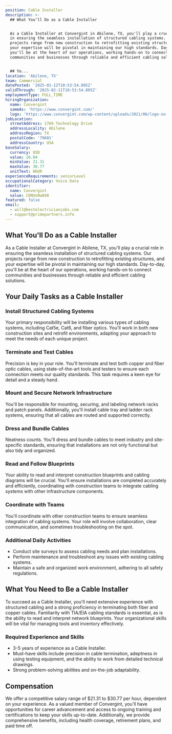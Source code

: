 ```yaml
---
position: Cable Installer
description: >-
  ## What You'll Do as a Cable Installer


  As a Cable Installer at Convergint in Abilene, TX, you'll play a crucial role
  in ensuring the seamless installation of structured cabling systems. Our
  projects range from new construction to retrofitting existing structures, and
  your expertise will be pivotal in maintaining our high standards. Day-to-day,
  you'll be at the heart of our operations, working hands-on to connect
  communities and businesses through reliable and efficient cabling solutions.


  ## Yo...
location: 'Abilene, TX'
team: Commercial
datePosted: '2025-01-12T10:53:54.805Z'
validThrough: '2025-02-11T10:53:54.805Z'
employmentType: FULL_TIME
hiringOrganization:
  name: Convergint
  sameAs: 'https://www.convergint.com/'
  logo: 'https://www.convergint.com/wp-content/uploads/2021/06/logo-on-dark-blue.png'
jobLocation:
  streetAddress: 1769 Technology Drive
  addressLocality: Abilene
  addressRegion: TX
  postalCode: '79601'
  addressCountry: USA
baseSalary:
  currency: USD
  value: 26.04
  minValue: 21.31
  maxValue: 30.77
  unitText: HOUR
experienceRequirements: seniorLevel
occupationalCategory: Voice Data
identifier:
  name: Convergint
  value: CONVo0w848
featured: false
email:
  - will@bestelectricianjobs.com
  - support@primepartners.info
---
```




## What You'll Do as a Cable Installer

As a Cable Installer at Convergint in Abilene, TX, you'll play a crucial role in ensuring the seamless installation of structured cabling systems. Our projects range from new construction to retrofitting existing structures, and your expertise will be pivotal in maintaining our high standards. Day-to-day, you'll be at the heart of our operations, working hands-on to connect communities and businesses through reliable and efficient cabling solutions.

## Your Daily Tasks as a Cable Installer

### Install Structured Cabling Systems

Your primary responsibility will be installing various types of cabling systems, including Cat5e, Cat6, and fiber optics. You'll work in both new construction sites and retrofit environments, adapting your approach to meet the needs of each unique project.

### Terminate and Test Cables

Precision is key in your role. You'll terminate and test both copper and fiber optic cables, using state-of-the-art tools and testers to ensure each connection meets our quality standards. This task requires a keen eye for detail and a steady hand.

### Mount and Secure Network Infrastructure

You'll be responsible for mounting, securing, and labeling network racks and patch panels. Additionally, you'll install cable tray and ladder rack systems, ensuring that all cables are routed and supported correctly.

### Dress and Bundle Cables

Neatness counts. You'll dress and bundle cables to meet industry and site-specific standards, ensuring that installations are not only functional but also tidy and organized.

### Read and Follow Blueprints

Your ability to read and interpret construction blueprints and cabling diagrams will be crucial. You'll ensure installations are completed accurately and efficiently, coordinating with construction teams to integrate cabling systems with other infrastructure components.

### Coordinate with Teams

You'll coordinate with other construction teams to ensure seamless integration of cabling systems. Your role will involve collaboration, clear communication, and sometimes troubleshooting on the spot.

### Additional Daily Activities

- Conduct site surveys to assess cabling needs and plan installations.
- Perform maintenance and troubleshoot any issues with existing cabling systems.
- Maintain a safe and organized work environment, adhering to all safety regulations.

## What You Need to Be a Cable Installer

To succeed as a Cable Installer, you'll need extensive experience with structured cabling and a strong proficiency in terminating both fiber and copper cables. Familiarity with TIA/EIA cabling standards is essential, as is the ability to read and interpret network blueprints. Your organizational skills will be vital for managing tools and inventory effectively.

### Required Experience and Skills

- 3-5 years of experience as a Cable Installer.
- Must-have skills include precision in cable termination, adeptness in using testing equipment, and the ability to work from detailed technical drawings.
- Strong problem-solving abilities and on-the-job adaptability.

## Compensation

We offer a competitive salary range of $21.31 to $30.77 per hour, dependent on your experience. As a valued member of Convergint, you'll have opportunities for career advancement and access to ongoing training and certifications to keep your skills up-to-date. Additionally, we provide comprehensive benefits, including health coverage, retirement plans, and paid time off.